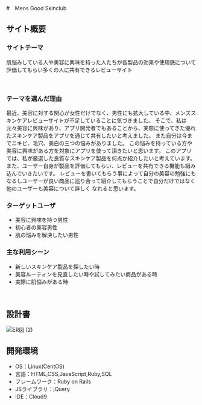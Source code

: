 #　Mens Good Skinclub​

## サイト概要
### サイトテーマ
肌悩みしている人や美容に興味を持った人たちが各製品の効果や使用感について評価してもらい多くの人に共有できるレビューサイト

​
### テーマを選んだ理由
最近、美容に対する関心が女性だけでなく、男性にも拡大している中、メンズスキンケアレビューサイトが不足していることに気づきました。
そこで、私は元々美容に興味があり、アプリ開発者でもあることから、実際に使ってきた優れたスキンケア製品をアプリを通じて共有したいと考えました。
また自分は今までニキビ、毛穴、美白の三つの悩みがありました。
この悩みを持っている方や美容に興味がある方を対象にアプリを使って頂きたいと思います。
このアプリでは、私が厳選した良質なスキンケア製品を何点か紹介したいと考えています。
また、ユーザー自身が製品を評価してもらい、レビューを共有できる機能も組み込んでいきたいです。
レビューを書いてもらう事によって自分の美容の勉強にもなるしユーザーが良い商品に巡り合って紹介してもらうことで自分だけではなく他のユーザーも美容について詳しく
なれると思います。
​
### ターゲットユーザ
- 美容に興味を持つ男性
- 初心者の美容男性
- 肌の悩みを解決したい男性
​
### 主な利用シーン
- 新しいスキンケア製品を探したい時
- 美容ルーティンを見直したい時や試してみたい商品がある時
- 実際に肌悩みがある時

​
## 設計書
![ER図 (2)](https://github.com/xxkrxx/MensGoodSkinclub/assets/143770189/2a3f9e87-0f7b-44a5-a434-281b29649150)
​
## 開発環境
- OS：Linux(CentOS)
- 言語：HTML,CSS,JavaScript,Ruby,SQL
- フレームワーク：Ruby on Rails
- JSライブラリ：jQuery
- IDE：Cloud9
​